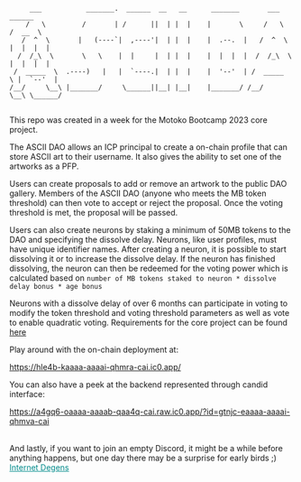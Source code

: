 ```
     ___           _______.  ______  __   __      _______       ___       ______   
    /   \         /       | /      ||  | |  |    |       \     /   \     /  __  \  
   /  ^  \       |   (----`|  ,----'|  | |  |    |  .--.  |   /  ^  \   |  |  |  | 
  /  /_\  \       \   \    |  |     |  | |  |    |  |  |  |  /  /_\  \  |  |  |  | 
 /  _____  \  .----)   |   |  `----.|  | |  |    |  '--'  | /  _____  \ |  `--'  | 
/__/     \__\ |_______/     \______||__| |__|    |_______/ /__/     \__\ \______/  
                                                                                   
```

This repo was created in a week for the Motoko Bootcamp 2023 core project.

The ASCII DAO allows an ICP principal to create a on-chain profile that can store ASCII art to their username. It also gives the ability to set one of the artworks as a PFP.

Users can create proposals to add or remove an artwork to the public DAO gallery. Members of the ASCII DAO (anyone who meets the MB token threshold) can then vote to accept or reject the proposal. Once the voting threshold is met, the proposal will be passed.

Users can also create neurons by staking a minimum of 50MB tokens to the DAO and specifying the dissolve delay. Neurons, like user profiles, must have unique identifier names. After creating a neuron, it is possible to start dissolving it or to increase the dissolve delay. If the neuron has finished dissolving, the neuron can then be redeemed for the voting power which is calculated based on `number of MB tokens staked to neuron * dissolve delay bonus * age bonus`

Neurons with a dissolve delay of over 6 months can participate in voting to modify the token threshold and voting threshold parameters as well as vote to enable quadratic voting. Requirements for the core project can be found [here](https://github.com/motoko-bootcamp/motokobootcamp-2023/blob/main/core_project/PROJECT.MD)

Play around with the on-chain deployment at:

https://hle4b-kaaaa-aaaai-qhmra-cai.ic0.app/

You can also have a peek at the backend represented through candid interface:

https://a4gq6-oaaaa-aaaab-qaa4q-cai.raw.ic0.app/?id=gtnjc-eaaaa-aaaai-qhmva-cai

<br>
And lastly, if you want to join an empty Discord, it might be a while before anything happens, but one day there may be a surprise for early birds ;)<br>
<a href="https://discord.gg/waHBtmhFSD" style="color:darkcyan">Internet Degens</a>
